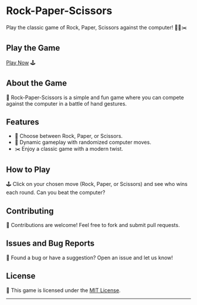 # Rock-Paper-Scissors

Play the classic game of Rock, Paper, Scissors against the computer! 🤘📄✂️

## Play the Game

[Play Now](https://your-username.github.io/rock-paper-scissors/) 🕹️

## About the Game

📜 Rock-Paper-Scissors is a simple and fun game where you can compete against the computer in a battle of hand gestures.

## Features

- 🤘 Choose between Rock, Paper, or Scissors.
- 📄 Dynamic gameplay with randomized computer moves.
- ✂️ Enjoy a classic game with a modern twist.

## How to Play

🕹️ Click on your chosen move (Rock, Paper, or Scissors) and see who wins each round. Can you beat the computer?

## Contributing

🤝 Contributions are welcome! Feel free to fork and submit pull requests.

## Issues and Bug Reports

🐛 Found a bug or have a suggestion? Open an issue and let us know!

## License

📄 This game is licensed under the [MIT License](LICENSE).

---
